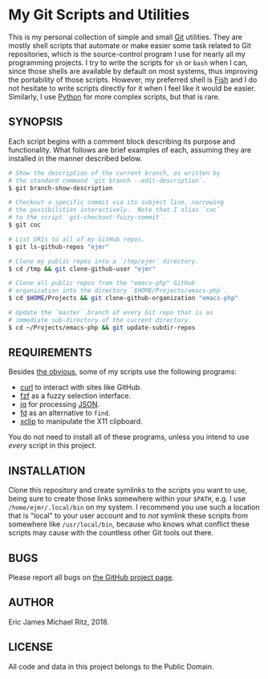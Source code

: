 My Git Scripts and Utilities
============================

This is my personal collection of simple and small [Git][] utilities.
They are mostly shell scripts that automate or make easier some task
related to Git repositories, which is the source-control program I use
for nearly all my programming projects.  I try to write the scripts for
`sh` or `bash` when I can, since those shells are available by default
on most systems, thus improving the portability of those scripts.
However, my preferred shell is [Fish][] and I do not hesitate to
write scripts directly for it when I feel like it would be easier.
Similarly, I use [Python][] for more complex scripts, but that is rare.

## SYNOPSIS

Each script begins with a comment block describing its purpose and
functionality.  What follows are brief examples of each, assuming
they are installed in the manner described below.

```sh
# Show the description of the current branch, as written by
# the standard command `git branch --edit-description`.
$ git branch-show-description

# Checkout a specific commit via its subject line, narrowing
# the possibilities interactively.  Note that I alias `coc`
# to the script `git-checkout-fuzzy-commit`.
$ git coc

# List URIs to all of my GitHub repos.
$ git ls-github-repos "ejmr"

# Clone my public repos into a `/tmp/ejmr` directory.
$ cd /tmp && git clone-github-user "ejmr"

# Clone all public repos from the "emacs-php" GitHub
# organization into the directory `$HOME/Projects/emacs-php`.
$ cd $HOME/Projects && git clone-github-organization "emacs-php"

# Update the `master` branch of every Git repo that is as
# immediate sub-directory of the current directory.
$ cd ~/Projects/emacs-php && git update-subdir-repos
```

## REQUIREMENTS

Besides [the obvious][Git], some of my scripts use the following
programs:

- [curl][] to interact with sites like GitHub.
- [fzf][] as a fuzzy selection interface.
- [jq][] for processing [JSON][].
- [fd][] as an alternative to `find`.
- [xclip][] to manipulate the X11 clipboard.

You do not need to install all of these programs, unless you intend
to use *every* script in this project.

## INSTALLATION

Clone this repository and create symlinks to the scripts you want to
use, being sure to create those links somewhere within your `$PATH`,
e.g. I use `/home/ejmr/.local/bin` on my system.  I recommend you
use such a location that is "local" to your user account and to *not*
symlink these scripts from somewhere like `/usr/local/bin`, because
who knows what conflict these scripts may cause with the countless
other Git tools out there.

## BUGS

Please report all bugs on [the GitHub project page](https://github.com/ejmr/My-Git-Scripts).

## AUTHOR

Eric James Michael Ritz, 2018.

## LICENSE

All code and data in this project belongs to the Public Domain.



[Git]: https://git-scm.org/
[Fish]: https://fishshell.com/
[Python]: https://python.org/
[curl]: https://curl.haxx.se/
[fzf]: https://github.com/junegunn/fzf/
[jq]: https://stedolan.github.io/jq/
[JSON]: http://json.org/
[fd]: https://github.com/sharkdp/fd
[xclip]: https://github.com/astrand/xclip
